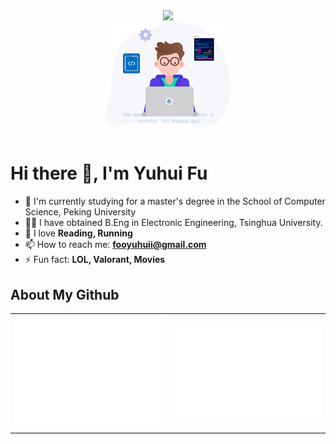 <div align="center">
  <div>
    <img src="https://readme-typing-svg.demolab.com?font=Fira+Code&pause=1000&width=350&lines=print(%22Hello%2C%20World%22)&center=true&size=27" />
  </div>
  
  <img src="assets/developer.svg" width=200>
  <div>&nbsp;</div>

<!--  <p style="font-size:21px">
  MY
   <img src="https://profile-counter.glitch.me/fooyuhui/count.svg" alt="Visitor Count" height=20>
  VISITOR
  </p>
-->
</div>


# Hi there 👋, I'm Yuhui Fu 

- 🔭 I'm currently studying for a master's degree in the School of Computer Science, Peking University
- 🧑‍🎓 I have obtained B.Eng in Electronic Engineering, Tsinghua University.
- 🤔 I love **Reading, Running**
- 📫 How to reach me: **fooyuhuii@gmail.com**
- ⚡ Fun fact: **LOL, Valorant, Movies**

## About My Github
<div align="center">
<table>
  <tr>
    <td><img src="github-metrics/base.svg" alt="base" /></td>
    <td><img src="github-metrics/isocalendar.fullyear.svg" alt="isocalendar.fullyear" /></td>
  </tr>
</table>
</div>



